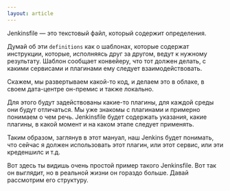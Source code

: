 ```yaml
---
layout: article
---
```

Jenkinsfile — это текстовый файл, который содержит определения.

Думай об эти `definitions` как о шаблонах, которые содержат инструкции, которые, исполняясь друг за другом, ведут к нужному результату. Шаблон сообщает конвейеру, что тот должен делать, с какими сервисами и плагинами ему следует взаимодействовать.

Скажем, мы развертываем какой-то код, и делаем это в облаке, в своем дата-центре он-премис и также локально.

Для этого будут задействованы какие-то плагины, для каждой среды они будут отличаться. Мы уже знакомы с плагинами и примерно понимаем о чем речь. Jenkinsfile будет содержать указания, какие плагины, в какой момент и на каком этапе следует применять.

Таким образом, заглянув в этот мануал, наш Jenkins будет понимать, что сейчас я должен использовать этот плагин, или этот сервис, или эти креденшилс и т.д. 

Вот здесь ты видишь очень простой пример такого Jenkinsfile. Вот так он выглядит, но в реальной жизни он гораздо больше. Давай рассмотрим его структуру.
